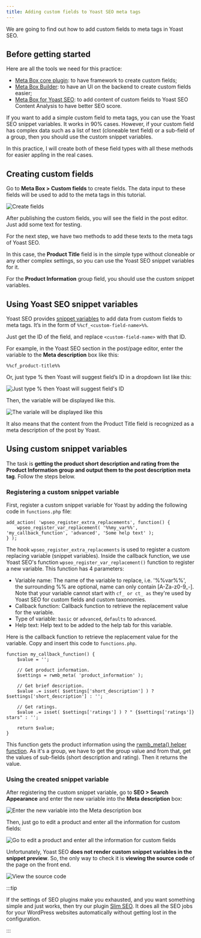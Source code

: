 ```yaml
---
title: Adding custom fields to Yoast SEO meta tags
---
```


We are going to find out how to add custom fields to meta tags in Yoast SEO.

## Before getting started

Here are all the tools we need for this practice:

* [Meta Box core plugin](https://wordpress.org/plugins/meta-box): to have framework to create custom fields;
* [Meta Box Builder](https://metabox.io/plugins/meta-box-builder/): to have an UI on the backend to create custom fields easier;
* [Meta Box for Yoast SEO](https://metabox.io/plugins/meta-box-yoast-seo): to add content of custom fields to Yoast SEO Content Analysis to have better SEO score.

If you want to add a simple custom field to meta tags, you can use the Yoast SEO snippet variables. It works in 90% cases. However, if your custom field has complex data such as a list of text (cloneable text field) or a sub-field of a group, then you should use the custom snippet variables.

In this practice, I will create both of these field types with all these methods for easier appling in the real cases.

## Creating custom fields

Go to **Meta Box > Custom fields** to create fields. The data input to these fields will be used to add to the meta tags in this tutorial.

![Create fields](https://i.imgur.com/CtKt0Dw.png)

After publishing the custom fields, you will see the field in the post editor. Just add some text for testing.

For the next step, we have two methods to add these texts to the meta tags of Yoast SEO.

In this case, the **Product Title** field is in the simple type without cloneable or any other complex settings, so you can use the Yoast SEO snippet variables for it.

For the **Product Information** group field, you should use the custom snippet variables.

## Using Yoast SEO snippet variables

Yoast SEO provides [snippet variables](https://kb.yoast.com/kb/yoast-wordpress-seo-titles-metas-template-variables/) to add data from custom fields to meta tags. It’s in the form of `%%cf_<custom-field-name>%%`.

Just get the ID of the field, and replace `<custom-field-name>` with that ID.

For example, in the Yoast SEO section in the post/page editor, enter the variable to the **Meta description** box like this:

`%%cf_product-title%%`

Or, just type % then Yoast will suggest field’s ID in a dropdown list like this:

![Just type % then Yoast will suggest field's ID](https://i.imgur.com/p8W7BZo.png)

Then, the variable will be displayed like this.

![The variale will be displayed like this](https://i.imgur.com/nOAgtmc.png)

It also means that the content from the Product Title field is recognized as a meta description of the post by Yoast.

## Using custom snippet variables

The task is **getting the product short description and rating from the Product Information group and output them to the post description meta tag**. Follow the steps below.

### Registering a custom snippet variable

First, register a custom snippet variable for Yoast by adding the following code in `functions.php` file:

```
add_action( 'wpseo_register_extra_replacements', function() {
    wpseo_register_var_replacement( '%%my_var%%', 'my_callback_function', 'advanced', 'Some help text' );
} );
```
The hook `wpseo_register_extra_replacements` is used to register a custom replacing variable (snippet variables). Inside the callback function, we use Yoast SEO's function `wpseo_register_var_replacement()` function to register a new variable. This function has 4 parameters:

* Variable name: The name of the variable to replace, i.e. '%%var%%', the surrounding %% are optional, name can only contain [A-Za-z0-9_-]. Note that your variable cannot start with `cf_ or ct_ as` they're used by Yoast SEO for custom fields and custom taxonomies.
* Callback function: Callback function to retrieve the replacement value for the variable.
* Type of variable: `basic` or `advanced`, `defaults` to `advanced`.
* Help text: Help text to be added to the help tab for this variable.

Here is the callback function to retrieve the replacement value for the variable. Copy and insert this code to `functions.php`.

```
function my_callback_function() {
    $value = '';

    // Get product information.
    $settings = rwmb_meta( 'product_information' );

    // Get brief description.
    $value .= isset( $settings['short_description'] ) ? $settings['short_description'] : '';

    // Get ratings.
    $value .= isset( $settings['ratings'] ) ? " {$settings['ratings']} stars" : '';

    return $value;
}
```

This function gets the product information using the [rwmb_meta() helper function](https://docs.metabox.io/displaying-fields/). As it's a group, we have to get the group value and from that, get the values of sub-fields (short description and rating). Then it returns the value.


### Using the created snippet variable

After registering the custom snippet variable, go to **SEO > Search Appearance** and enter the new variable into the **Meta description** box:

![Enter the new variable into the Meta description box](https://i.imgur.com/I2unxzu.png)

Then, just go to edit a product and enter all the information for custom fields:

![Go to edit a product and enter all the information for custom fields](https://i.imgur.com/kXWQRXr.png)

Unfortunately, Yoast SEO **does not render custom snippet variables in the snippet preview**. So, the only way to check it is **viewing the source code** of the page on the front end.

![View the source code](https://i.imgur.com/K9BpMcp.png)

:::tip

If the settings of SEO plugins make you exhausted, and you want something simple and just works, then try our plugin [Slim SEO](https://wordpress.org/plugins/slim-seo/). It does all the SEO jobs for your WordPress websites automatically without getting lost in the configuration.

:::

